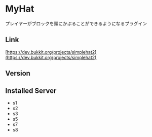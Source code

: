 # MyHat
プレイヤーがブロックを頭にかぶることができるようになるプラグイン

## Link
[https://dev.bukkit.org/projects/simplehat2](https://dev.bukkit.org/projects/simplehat2)

## Version

## Installed Server
- s1
- s2
- s3
- s5
- s7
- s8
